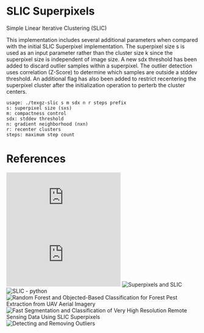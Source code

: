 SLIC Superpixels
================

Simple Linear Iterative Clustering (SLIC)

This implementation includes several additional parameters
when compared with the initial SLIC Superpixel
implementation. The superpixel size s is used as an input
parameter rather than the cluster size k since the
superpixel size is independent of image size. A new sdx
threshold has been added to discard outlier samples within
a superpixel. The outlier detection uses correlation
(Z-Score) to determine which samples are outside a stddev
threshold. An additional flag has also been added to
restrict recentering the superpixel cluster after the
initialization operation to perterb the cluster centers.

	usage: ./texgz-slic s m sdx n r steps prefix
	s: superpixel size (sxs)
	m: compactness control
	sdx: stddev threshold
	n: gradient neighborhood (nxn)
	r: recenter clusters
	steps: maximum step count

References
==========

![SLIC Superpixels](https://www.iro.umontreal.ca/~mignotte/IFT6150/Articles/SLIC_Superpixels.pdf)
![SLIC Superpixels Compared to State-of-the-art Superpixel Methods](https://core.ac.uk/download/pdf/147983593.pdf)
![Superpixels and SLIC](https://darshita1405.medium.com/superpixels-and-slic-6b2d8a6e4f08)
![SLIC - python](https://github.com/darshitajain/SLIC)
![Random Forest and Objected-Based Classification for Forest Pest Extraction from UAV Aerial Imagery](https://www.researchgate.net/publication/303835823_RANDOM_FOREST_AND_OBJECTED-BASED_CLASSIFICATION_FOR_FOREST_PEST_EXTRACTION_FROM_UAV_AERIAL_IMAGERY)
![Fast Segmentation and Classification of Very High Resolution Remote Sensing Data Using SLIC Superpixels](https://www.researchgate.net/publication/314492084_Fast_Segmentation_and_Classification_of_Very_High_Resolution_Remote_Sensing_Data_Using_SLIC_Superpixels)
![Detecting and Removing Outliers](https://medium.com/analytics-vidhya/detecting-and-removing-outliers-7b408b279c9)
